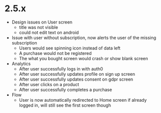 # 2.5.x

- Design issues on User screen
    - title was not visible
    - could not edit text on android
- Issue with user without subscription, now alerts the user of the missing subscription
    - Users would see spinning icon instead of data left
    - A purchase would not be registered
    - The what you bought screen would crash or show blank screen
- Analytics
    - After user successfully logs in with auth0
    - After user successfully updates profile on sign up screen
    - After user successfully updates consent on gdpr screen
    - After user clicks on a product
    - After user successfully completes a purchase
- Flow
    - User is now automatically redirected to Home screen if already logged in, will still see the first screen though
    